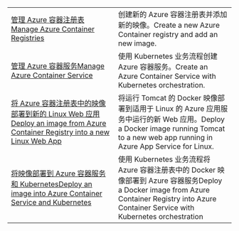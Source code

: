 |  |  |
|---------|---------|
| <span data-ttu-id="99a85-101">[管理 Azure 容器注册表][1]</span><span class="sxs-lookup"><span data-stu-id="99a85-101">[Manage Azure Container Registries][1]</span></span> | <span data-ttu-id="99a85-102">创建新的 Azure 容器注册表并添加新的映像。</span><span class="sxs-lookup"><span data-stu-id="99a85-102">Create a new Azure Container registry and add an new image.</span></span> | 
| <span data-ttu-id="99a85-103">[管理 Azure 容器服务][2]</span><span class="sxs-lookup"><span data-stu-id="99a85-103">[Manage Azure Container Service][2]</span></span> | <span data-ttu-id="99a85-104">使用 Kubernetes 业务流程创建 Azure 容器服务。</span><span class="sxs-lookup"><span data-stu-id="99a85-104">Create an Azure Container Service with Kubernetes orchestration.</span></span> | 
| <span data-ttu-id="99a85-105">[将 Azure 容器注册表中的映像部署到新的 Linux Web 应用][3]</span><span class="sxs-lookup"><span data-stu-id="99a85-105">[Deploy an image from Azure Container Registry into a new Linux Web App][3]</span></span> | <span data-ttu-id="99a85-106">将运行 Tomcat 的 Docker 映像部署到适用于 Linux 的 Azure 应用服务中运行的新 Web 应用。</span><span class="sxs-lookup"><span data-stu-id="99a85-106">Deploy a Docker image running Tomcat to a new web app running in Azure App Service for Linux.</span></span> | 
| <span data-ttu-id="99a85-107">[将映像部署到 Azure 容器服务和 Kubernetes][4]</span><span class="sxs-lookup"><span data-stu-id="99a85-107">[Deploy an image into Azure Container Service and Kubernetes][4]</span></span> | <span data-ttu-id="99a85-108">使用 Kubernetes 业务流程将 Azure 容器注册表中的 Docker 映像部署到 Azure 容器服务</span><span class="sxs-lookup"><span data-stu-id="99a85-108">Deploy a Docker image from Azure Container Registry into Azure Container Service with Kubernetes orchestration</span></span> |

[1]: https://azure.microsoft.com/resources/samples/acr-java-manage-azure-container-registry/
[2]: https://azure.microsoft.com/resources/samples/acs-java-manage-azure-container-service/
[3]: https://azure.microsoft.com/resources/samples/app-service-java-deploy-image-from-acr-to-linux/
[4]: https://azure.microsoft.com/resources/samples/aad-java-browse-graph-and-manage-roles/
